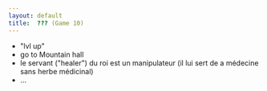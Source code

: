 ```yaml
---
layout: default
title:  ??? (Game 10)
---
```


- "lvl up"
- go to Mountain hall
- le servant ("healer") du roi est un manipulateur (il lui sert de a médecine sans herbe médicinal)
- ...